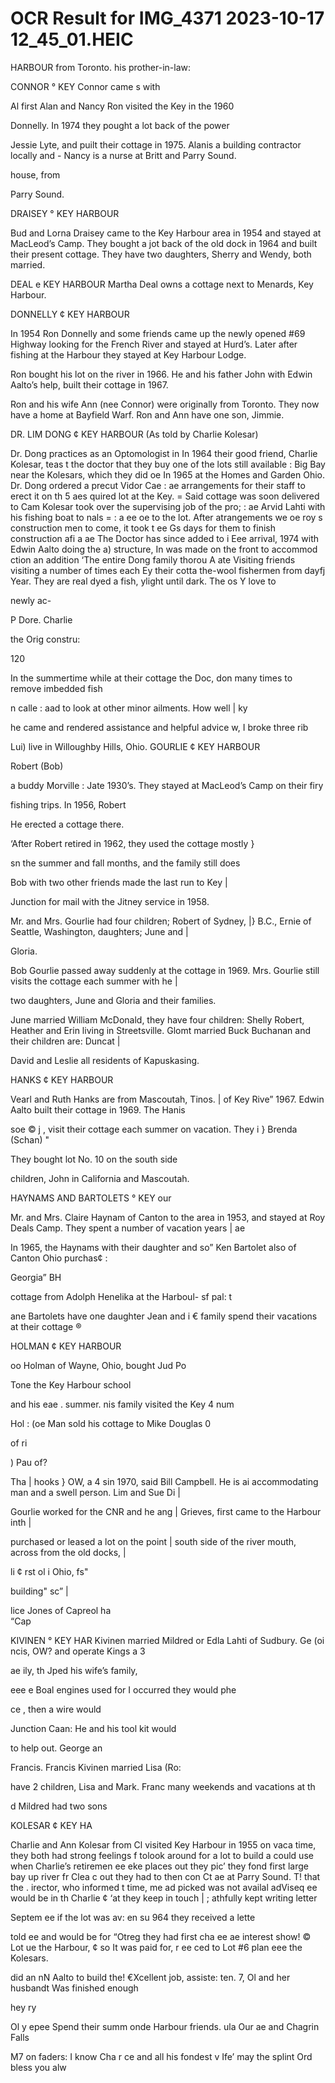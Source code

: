 # OCR Result for IMG_4371 2023-10-17 12_45_01.HEIC

HARBOUR
from Toronto.
his prother-in-law:

CONNOR ° KEY
Connor came
s with

Al first
Alan and Nancy Ron
visited the Key in the 1960

Donnelly.
In 1974 they pought a lot back of the power

Jessie Lyte, and puilt their cottage in 1975.
Alanis a building contractor locally and -
Nancy is a nurse at Britt and Parry Sound.

house, from

Parry Sound.

DRAISEY ° KEY HARBOUR

Bud and Lorna Draisey came to the Key Harbour area
in 1954 and stayed at MacLeod’s Camp. They bought a jot
back of the old dock in 1964 and built their present cottage.
They have two daughters, Sherry and Wendy, both married.

DEAL e KEY HARBOUR
Martha Deal owns a cottage next to Menards, Key Harbour.

DONNELLY ¢ KEY HARBOUR

In 1954 Ron Donnelly and some friends came up the newly
opened #69 Highway looking for the French River and
stayed at Hurd’s. Later after fishing at the Harbour they
stayed at Key Harbour Lodge.

Ron bought his lot on the river in 1966. He and his father
John with Edwin Aalto’s help, built their cottage in 1967.

Ron and his wife Ann (nee Connor) were originally from
Toronto. They now have a home at Bayfield Warf. Ron and
Ann have one son, Jimmie.

DR. LIM DONG ¢ KEY HARBOUR
(As told by Charlie Kolesar)

Dr. Dong practices as an Optomologist in
In 1964 their good friend, Charlie Kolesar, teas t
the doctor that they buy one of the lots still available :
Big Bay near the Kolesars, which they did oe
In 1965 at the Homes and Garden
Ohio. Dr. Dong ordered a precut Vidor Cae : ae
arrangements for their staff to erect it on th 5 aes
quired lot at the Key. =
Said cottage was soon delivered to Cam
Kolesar took over the supervising job of the pro; :
ae Arvid Lahti with his fishing boat to nals = : a
ee oe to the lot. After atrangements we oe
roy s construction men to come, it took t ee Gs
days for them to finish construction afi a ae
The Doctor has since added to i Eee arrival,
1974 with Edwin Aalto doing the a) structure, In
was made on the front to accommod ction an addition
‘The entire Dong family thorou A ate Visiting friends
visiting a number of times each Ey their cotta
the-wool fishermen from dayfj Year. They are real dyed a
fish, ylight until dark. The os
Y love to

newly ac-

P Dore. Charlie

the Orig
constru:

120

In the summertime while at their cottage the Doc,
don many times to remove imbedded fish

n calle :
aad to look at other minor ailments. How well | ky

he came and rendered assistance and helpful advice w,
I broke three rib

Lui)
live in Willoughby Hills, Ohio.
GOURLIE ¢ KEY HARBOUR

Robert (Bob)

a buddy Morville :
Jate 1930’s. They stayed at MacLeod’s Camp on their firy

fishing trips.
In 1956, Robert

He erected a cottage there.

‘After Robert retired in 1962, they used the cottage mostly }

sn the summer and fall months, and the family still does

Bob with two other friends made the last run to Key |

Junction for mail with the Jitney service in 1958.

Mr. and Mrs. Gourlie had four children; Robert of Sydney, |}
B.C., Ernie of Seattle, Washington, daughters; June and |

Gloria.

Bob Gourlie passed away suddenly at the cottage in 1969.
Mrs. Gourlie still visits the cottage each summer with he |

two daughters, June and Gloria and their families.

June married William McDonald, they have four children:
Shelly Robert, Heather and Erin living in Streetsville. Glomt
married Buck Buchanan and their children are: Duncat |

David and Leslie all residents of Kapuskasing.

HANKS ¢ KEY HARBOUR

Vearl and Ruth Hanks are from Mascoutah, Tinos. |
of Key Rive”
1967. Edwin Aalto built their cottage in 1969. The Hanis

soe © j ,
visit their cottage each summer on vacation. They i }
Brenda (Schan) "

They bought lot No. 10 on the south side

children, John in California and
Mascoutah.

HAYNAMS AND BARTOLETS ° KEY our

Mr. and Mrs. Claire Haynam of Canton
to the area in 1953, and stayed at Roy Deals
Camp. They spent a number of vacation years | ae

In 1965, the Haynams with their daughter and so”
Ken Bartolet also of Canton Ohio purchas¢ :

Georgia” BH

cottage from Adolph Henelika at the Harboul- sf pal: t

ane Bartolets have one daughter Jean and i
€ family spend their vacations at their cottage ®

HOLMAN ¢ KEY HARBOUR

oo Holman of Wayne, Ohio, bought Jud Po

Tone the Key Harbour school

and his eae .
summer. nis family visited the Key 4 num

Hol :
(oe Man sold his cottage to Mike Douglas 0

of ri

)
Pau
of?

Tha |
hooks }
OW, a 4
sin 1970, said Bill Campbell. He is ai
accommodating man and a swell person. Lim and Sue Di |

Gourlie worked for the CNR and he ang |
Grieves, first came to the Harbour inth |

purchased or leased a lot on the point |
south side of the river mouth, across from the old docks, |

li
¢ rst ol i
Ohio, fs"

building" sc” |

lice Jones of Capreol ha\
“Cap

KIVINEN ° KEY HAR
Kivinen married Mildred
or Edla Lahti of Sudbury. Ge
(oi ncis, OW? and operate Kings
a 3

ae ily, th
Jped his wife’s family,

eee e Boal engines used for I
occurred they would phe

ce , then a wire would

Junction
Caan: He and his tool kit would

to help out.
George an

Francis.
Francis Kivinen married Lisa (Ro:

have 2 children, Lisa and Mark. Franc
many weekends and vacations at th

d Mildred had two sons

KOLESAR ¢ KEY HA

Charlie and Ann Kolesar from Cl
visited Key Harbour in 1955 on vaca
time, they both had strong feelings f
tolook around for a lot to build a
could use when Charlie’s retiremen
ee eke places out they pic’
they fond first large bay up river fr
Clea c out they had to then con
Ct ae at Parry Sound. T!
that the . irector, who informed t
time, me ad picked was not availal
adViseq ee would be in th
Charlie ¢ ‘at they keep in touch |
; athfully kept writing letter

Septem ee if the lot was av:
en su 964 they received a lette

told ee and would be for
“Otreg they had first cha
ee ae interest show!
© Lot ue the Harbour, ¢
so It was paid for, r
ee ced to Lot #6 plan
eee the Kolesars.

did an nN Aalto to build the!
€Xcellent job, assiste:
ten. 7, Ol and her husbandt
Was finished enough

hey ry

Ol
y epee Spend their summ
onde Harbour friends.
ula Our ae and Chagrin Falls

M7 on faders: I know Cha
r ce and all his fondest v
Ife’ may the splint
Ord bless you alw
